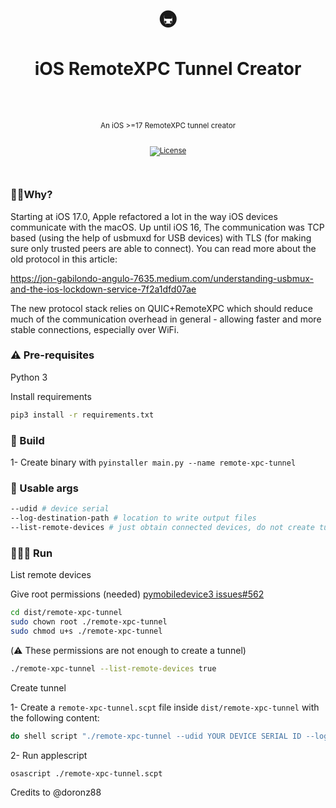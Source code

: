 <div align="center">
  <h1>
    <br/>
    🚇
    <br />
    <br />
    iOS RemoteXPC Tunnel Creator
    <br />
    <br />
  </h1>
  <sup>
    <br />
     An iOS >=17 RemoteXPC tunnel creator</em>
    <br />
    <br />

[![License](https://img.shields.io/badge/-MIT-red.svg?longCache=true&style=for-the-badge)](https://github.com/morellexf13/boilersnake/blob/main/LICENSE)

  </sup>
</div>

<br>

### 🙋🏼Why?

Starting at iOS 17.0, Apple refactored a lot in the way iOS devices communicate with the macOS. Up until iOS 16, The communication was TCP based (using the help of usbmuxd for USB devices) with TLS (for making sure only trusted peers are able to connect). You can read more about the old protocol in this article:

https://jon-gabilondo-angulo-7635.medium.com/understanding-usbmux-and-the-ios-lockdown-service-7f2a1dfd07ae

The new protocol stack relies on QUIC+RemoteXPC which should reduce much of the communication overhead in general - allowing faster and more stable connections, especially over WiFi.

### ⚠️ Pre-requisites

Python 3

Install requirements

```bash
pip3 install -r requirements.txt
```

### 🦺 Build

1- Create binary with ```pyinstaller main.py --name remote-xpc-tunnel```

### 🚀 Usable args

```bash
--udid # device serial
--log-destination-path # location to write output files
--list-remote-devices # just obtain connected devices, do not create tunnels
```

### 🏃🏽‍♂️ Run

List remote devices

Give root permissions (needed) [pymobiledevice3 issues#562](https://github.com/doronz88/pymobiledevice3/issues/562#issuecomment-1724226316)

```bash
cd dist/remote-xpc-tunnel
sudo chown root ./remote-xpc-tunnel
sudo chmod u+s ./remote-xpc-tunnel
```
(⚠️ These permissions are not enough to create a tunnel)

```bash
./remote-xpc-tunnel --list-remote-devices true
```

Create tunnel

1- Create a `remote-xpc-tunnel.scpt` file inside `dist/remote-xpc-tunnel` with the following content:

```bash
do shell script "./remote-xpc-tunnel --udid YOUR DEVICE SERIAL ID --log-destination-path YOUR PATH/rsd.json" with prompt "This script is about to create an iOS connection tunnel" with administrator privileges
```

2- Run applescript

```bash
osascript ./remote-xpc-tunnel.scpt
```

Credits to @doronz88
